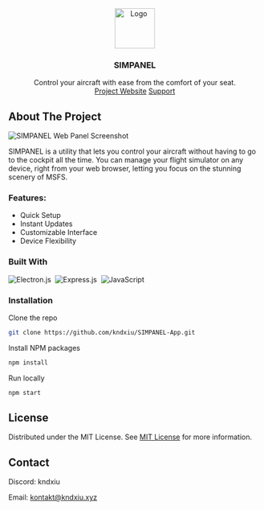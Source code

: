 <div align="center">
  <a href="https://github.com/ShaanCoding/ReadME-Generator">
    <img
      src="https://simpanel.kndxiu.xyz/favicon.svg"
      alt="Logo"
      width="80"
      height="80"
    />
  </a>
  <h3 align="center">SIMPANEL</h3>
  <p align="center">
    Control your aircraft with ease from the comfort of your seat. <br />
    <a href="https://simpanel.kndxiu.xyz">Project Website</a>
    <a href="https://simpanel.kndxiu.xyz/contact">Support</a>
  </p>
</div>

## About The Project

![SIMPANEL Web Panel Screenshot](https://i.postimg.cc/V6TQDt2x/3.png)

SIMPANEL is a utility that lets you control your aircraft without having to go to the cockpit all the time. You can manage your flight simulator on any device, right from your web browser, letting you focus on the stunning scenery of MSFS.

### Features:

- Quick Setup
- Instant Updates
- Customizable Interface
- Device Flexibility

### Built With

<div style="display: flex; gap: 0.5rem">
  <img src="https://img.shields.io/badge/Electron-191970?style=for-the-badge&logo=Electron&logoColor=white" alt="Electron.js" />
  <img src="https://img.shields.io/badge/express.js-%23404d59.svg?style=for-the-badge&logo=express&logoColor=%2361DAFB" alt="Express.js" />
  <img src="https://img.shields.io/badge/javascript-%23323330.svg?style=for-the-badge&logo=javascript&logoColor=%23F7DF1E" alt="JavaScript" />
</div>

### Installation
Clone the repo 
```sh
git clone https://github.com/kndxiu/SIMPANEL-App.git
```
Install NPM packages
```sh 
npm install
```
Run locally 
```sh
npm start
```
## License 
Distributed under the MIT License. See [MIT License](https://opensource.org/licenses/MIT) for more information. 
## Contact 
Discord: kndxiu 

Email: kontakt@kndxiu.xyz
